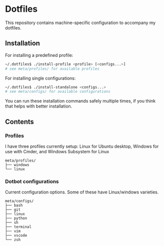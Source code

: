 # Dotfiles

This repository contains machine-specific configuration to accompany my dotfiles.

## Installation

For installing a predefined profile:
```bash
~/.dotfiles$ ./install-profile <profile> [<configs...>]
# see meta/profiles/ for available profiles
```

For installing single configurations:
```bash
~/.dotfiles$ ./install-standalone <configs...>
# see meta/configs/ for available configurations
```

You can run these installation commands safely multiple times, if you think that helps with better installation.

## Contents

### Profiles

I have three profiles currently setup: Linux for Ubuntu desktop, Windows for use with Cmder, and Windows Subsystem for Linux

```
meta/profiles/
├── windows
└── linux 
```
### Dotbot configurations

Current configuration options. Some of these have Linux/windows varieties.

```
meta/configs/
├── bash
├── git
├── linux
├── python
├── sh
├── terminal
├── vim
├── vscode
└── zsh
```
